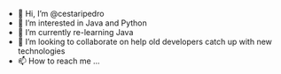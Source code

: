 - 👋 Hi, I’m @cestaripedro
- 👀 I’m interested in Java and Python
- 🌱 I’m currently re-learning Java
- 💞️ I’m looking to collaborate on help old developers catch up with new technologies
- 📫 How to reach me ...

<!---
cestaripedro/cestaripedro is a ✨ special ✨ repository because its `README.md` (this file) appears on your GitHub profile.
You can click the Preview link to take a look at your changes.
--->
